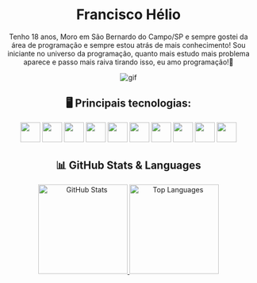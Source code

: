 <div align="center">
  
  <h1>Francisco Hélio</h1>

  <p>Tenho 18 anos, Moro em São Bernardo do Campo/SP e sempre gostei da área de programação e sempre estou atrás de mais conhecimento! Sou iniciante no universo da programação, quanto mais estudo mais problema aparece e passo mais raiva tirando isso, eu amo programação!🙂</p>

  <p align="center">
    <img src="https://github.com/franciscgg/franciscgg/assets/113110382/b1ec00f6-b549-4d5b-b463-d91b2c102e00" alt="gif">
  </p>

  <h2>🖥️ Principais tecnologias:</h2>
  <div> 
    <img src="https://cdn.jsdelivr.net/gh/devicons/devicon@latest/icons/java/java-original.svg" width="40" height="40"/>
    <img src="https://cdn.jsdelivr.net/gh/devicons/devicon@latest/icons/spring/spring-original.svg" width="40" height="40"/>
    <img loading="lazy" src="https://cdn.jsdelivr.net/gh/devicons/devicon/icons/html5/html5-original.svg" width="40" height="40"/>
    <img loading="lazy" src="https://cdn.jsdelivr.net/gh/devicons/devicon/icons/css3/css3-original.svg" width="40" height="40"/>
    <img src="https://cdn.jsdelivr.net/gh/devicons/devicon/icons/javascript/javascript-original.svg" width="40" height="40"/>
    <img src="https://cdn.jsdelivr.net/gh/devicons/devicon/icons/bootstrap/bootstrap-original.svg" width="40" height="40"/>
    <img src="https://cdn.jsdelivr.net/gh/devicons/devicon/icons/figma/figma-original.svg" width="40" height="40"/>
    <img src="https://cdn.jsdelivr.net/gh/devicons/devicon/icons/python/python-original.svg" width="40" height="40"/>
    <img src="https://cdn.jsdelivr.net/gh/devicons/devicon/icons/php/php-original.svg" width="40" height="40"/>
    <img src="https://cdn.jsdelivr.net/gh/devicons/devicon/icons/mysql/mysql-original.svg" width="40" height="40"/>        
  </div>


## 📊 GitHub Stats & Languages

<a href="https://github.com/franciscgg">
  <img loading="lazy" height="180em" src="https://github-readme-stats.vercel.app/api?username=franciscgg&show_icons=true&theme=radical&include_all_commits=true&count_private=true&bg_color=FFD1DF&text_color=FF0067" alt="GitHub Stats" />
</a>

<a href="https://github.com/franciscgg">
  <img loading="lazy" height="180em" src="https://github-readme-stats.vercel.app/api/top-langs/?username=franciscgg&layout=compact&langs_count=7&theme=radical&bg_color=FFD1DF&text_color=FF0067" alt="Top Languages" />
</a>




  </div>
</div>

